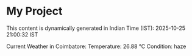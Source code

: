 # My Project

This content is dynamically generated in Indian Time (IST): 2025-10-25 21:00:32 IST


Current Weather in Coimbatore:
Temperature: 26.88 °C
Condition: haze
